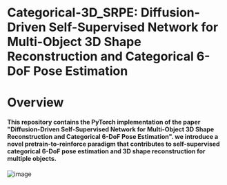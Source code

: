 # Categorical-3D_SRPE: Diffusion-Driven Self-Supervised Network for Multi-Object 3D Shape Reconstruction and Categorical 6-DoF Pose Estimation
# Overview
#### This repository contains the PyTorch implementation of the paper "Diffusion-Driven Self-Supervised Network for Multi-Object 3D Shape Reconstruction and Categorical 6-DoF Pose Estimation". we introduce a novel pretrain-to-reinforce paradigm that contributes to self-supervised categorical 6-DoF pose estimation and 3D shape reconstruction for multiple objects.

![image](https://github.com/S-JingTao/Categorical-3D_SRPE/assets/26479294/bd3a10b6-5b61-469a-8139-138584256075)
